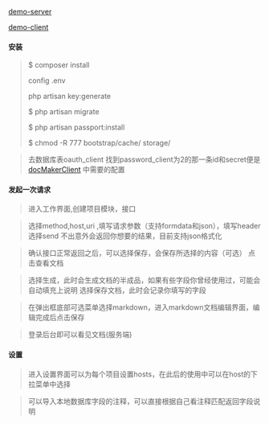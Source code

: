 [demo-server](http://docmaker-server.randqun.com/)

[demo-client](http://docmaker.randqun.com/)

#### 安装

>$ composer install
>
>config .env
>
>php artisan key:generate
>
>$ php artisan migrate
>
>$ php artisan passport:install
>
>$ chmod -R 777 bootstrap/cache/ storage/


>去数据库表oauth_client 找到password_client为2的那一条id和secret便是  [docMakerClient](https://github.com/zhurenkai/docMakerClient) 中需要的配置


#### 发起一次请求
>进入工作界面,创建项目模块，接口

>选择method,host,uri ,填写请求参数（支持formdata和json），填写header 选择send
>不出意外会返回你想要的结果，目前支持json格式化


>确认接口正常返回之后，可以选择保存，会保存所选择的内容（可选）
>点击查看文档


>选择生成，此时会生成文档的半成品，如果有些字段你曾经使用过，可能会自动填充上说明
>选择保存文档，此时会记录你填写的字段

>在弹出框底部可选菜单选择markdown，进入markdown文档编辑界面，编辑完成后点击保存


>登录后台即可以看见文档(服务端)

#### 设置

>进入设置界面可以为每个项目设置hosts，在此后的使用中可以在host的下拉菜单中选择

>可以导入本地数据库字段的注释，可以直接根据自己看注释匹配返回字段说明